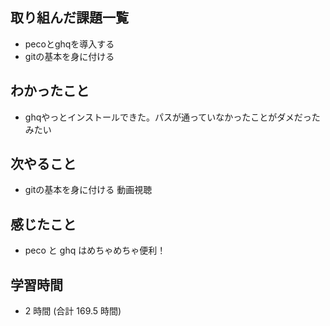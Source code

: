 ## 取り組んだ課題一覧
- pecoとghqを導入する
- gitの基本を身に付ける
## わかったこと
- ghqやっとインストールできた。パスが通っていなかったことがダメだったみたい
## 次やること
- gitの基本を身に付ける 動画視聴
## 感じたこと
- peco と ghq はめちゃめちゃ便利！
## 学習時間
- 2 時間 (合計 169.5 時間)
